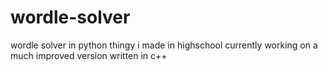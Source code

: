 # wordle-solver
wordle solver in python
thingy i made in highschool
currently working on a much improved version written in c++
